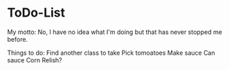 ToDo-List
=========
  My motto:  No, I have no idea what I'm doing but that has never stopped me before.

Things to do:
Find another class to take
Pick tomoatoes
Make sauce
Can sauce
Corn Relish?
